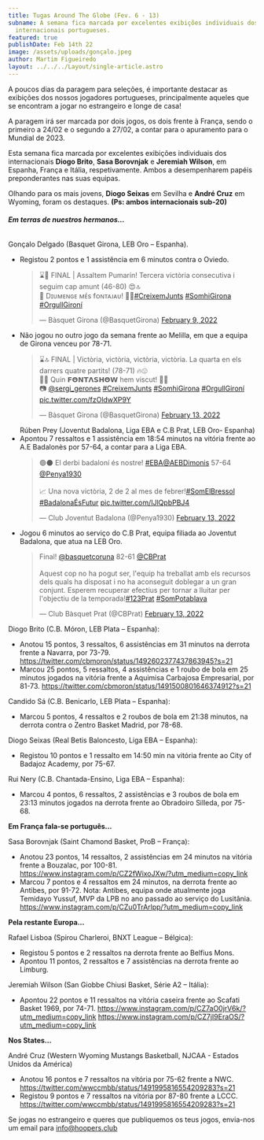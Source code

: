 ```yaml
---
title: Tugas Around The Globe (Fev. 6 - 13)
subname: A semana fica marcada por excelentes exibições individuais dos
  internacionais portugueses.
featured: true
publishDate: Feb 14th 22
image: /assets/uploads/gonçalo.jpeg
author: Martim Figueiredo
layout: ../../../Layout/single-article.astro
---
```

A poucos dias da paragem para seleções, é importante destacar as exibições dos nossos jogadores portugueses, principalmente aqueles que se encontram a jogar no estrangeiro e longe de casa! 

A paragem irá ser marcada por dois jogos, os dois frente à França, sendo o primeiro a 24/02 e o segundo a 27/02, a contar para o apuramento para o Mundial de 2023.



Esta semana fica marcada por excelentes exibições individuais dos internacionais **Diogo Brito**, **Sasa Borovnjak** e **Jeremiah Wilson**, em Espanha, França e Itália, respetivamente. Ambos a desempenharem papéis preponderantes nas suas equipas.

Olhando para os mais jovens, **Diogo Seixas** em Sevilha e **André Cruz** em Wyoming, foram os destaques. **(Ps: ambos internacionais sub-20)**



###### **Em terras de nuestros hermanos…**

Gonçalo Delgado (Basquet Girona, LEB Oro – Espanha).

* Registou 2 pontos e 1 assistência em 6 minutos contra o Oviedo. <blockquote class="twitter-tweet"><p lang="ca" dir="ltr">⌛️🚀 FINAL | Assaltem Pumarín! Tercera victòria consecutiva i seguim cap amunt (46-80) 😍🔝<br>🎉 Dɪᴜᴍᴇɴɢᴇ ᴍᴇ́s fᴏɴᴛᴀᴊᴀᴜ! 🤜🤛<a href="https://twitter.com/hashtag/CreixemJunts?src=hash&amp;ref_src=twsrc%5Etfw">#CreixemJunts</a> <a href="https://twitter.com/hashtag/SomhiGirona?src=hash&amp;ref_src=twsrc%5Etfw">#SomhiGirona</a> <a href="https://twitter.com/hashtag/OrgullGiron%C3%AD?src=hash&amp;ref_src=twsrc%5Etfw">#OrgullGironí</a></p>&mdash; Bàsquet Girona (@BasquetGirona) <a href="https://twitter.com/BasquetGirona/status/1491521798931898369?ref_src=twsrc%5Etfw">February 9, 2022</a></blockquote> <script async src="https://platform.twitter.com/widgets.js" charset="utf-8"></script>[](https://twitter.com/basquetgirona/status/1491521798931898369?s=21)
* Não jogou no outro jogo da semana frente ao Melilla, em que a equipa de Girona venceu por 78-71. [](https://twitter.com/basquetgirona/status/1492933381797163012?s=21)<blockquote class="twitter-tweet"><p lang="ca" dir="ltr">⌛️🔝 FINAL | Victòria, victòria, victòria, victòria. La quarta en els darrers quatre partits! (78-71) 🔥😍<br>🤜🤛 Quin 𝗙𝝝𝗡𝗧𝝠𝗦𝗛𝝝𝗪 hem viscut! 💃🕺<br>📷 <a href="https://twitter.com/sergi_gerones?ref_src=twsrc%5Etfw">@sergi_gerones</a> <a href="https://twitter.com/hashtag/CreixemJunts?src=hash&amp;ref_src=twsrc%5Etfw">#CreixemJunts</a> <a href="https://twitter.com/hashtag/SomhiGirona?src=hash&amp;ref_src=twsrc%5Etfw">#SomhiGirona</a> <a href="https://twitter.com/hashtag/OrgullGiron%C3%AD?src=hash&amp;ref_src=twsrc%5Etfw">#OrgullGironí</a> <a href="https://t.co/fzOldwXP9Y">pic.twitter.com/fzOldwXP9Y</a></p>&mdash; Bàsquet Girona (@BasquetGirona) <a href="https://twitter.com/BasquetGirona/status/1492933381797163012?ref_src=twsrc%5Etfw">February 13, 2022</a></blockquote> <script async src="https://platform.twitter.com/widgets.js" charset="utf-8"></script>Rúben Prey (Joventut Badalona, Liga EBA e C.B Prat, LEB Oro- Espanha)
* Apontou 7 ressaltos e 1 assistência em 18:54 minutos na vitória frente ao A.E Badalonès por 57-64, a contar para a Liga EBA. [](https://twitter.com/penya1930/status/1492902328038526978?s=21)<blockquote class="twitter-tweet"><p lang="ca" dir="ltr">🟢⚫️ El derbi badaloní és nostre! <a href="https://twitter.com/hashtag/EBA?src=hash&amp;ref_src=twsrc%5Etfw">#EBA</a><a href="https://twitter.com/AEBDimonis?ref_src=twsrc%5Etfw">@AEBDimonis</a> 57-64 <a href="https://twitter.com/Penya1930?ref_src=twsrc%5Etfw">@Penya1930</a> <br><br>📈 Una nova victòria, 2 de 2 al mes de febrer!<a href="https://twitter.com/hashtag/SomElBressol?src=hash&amp;ref_src=twsrc%5Etfw">#SomElBressol</a> <a href="https://twitter.com/hashtag/Badalona%C3%89sFutur?src=hash&amp;ref_src=twsrc%5Etfw">#BadalonaÉsFutur</a> <a href="https://t.co/IJlQpbPBJ4">pic.twitter.com/IJlQpbPBJ4</a></p>&mdash; Club Joventut Badalona (@Penya1930) <a href="https://twitter.com/Penya1930/status/1492902328038526978?ref_src=twsrc%5Etfw">February 13, 2022</a></blockquote> <script async src="https://platform.twitter.com/widgets.js" charset="utf-8"></script>
* Jogou 6 minutos ao serviço do C.B Prat, equipa filiada ao Joventut Badalona, que atua na LEB Oro. [](https://twitter.com/cbprat/status/1492926204298604544?s=21)<blockquote class="twitter-tweet"><p lang="ca" dir="ltr">Final! <a href="https://twitter.com/basquetcoruna?ref_src=twsrc%5Etfw">@basquetcoruna</a> 82-61 <a href="https://twitter.com/CBPrat?ref_src=twsrc%5Etfw">@CBPrat</a> <br><br>Aquest cop no ha pogut ser, l&#39;equip ha treballat amb els recursos dels quals ha disposat i no ha aconseguit doblegar a un gran conjunt. Esperem recuperar efectius per tornar a lluitar per l&#39;objectiu de la temporada!<a href="https://twitter.com/hashtag/123Prat?src=hash&amp;ref_src=twsrc%5Etfw">#123Prat</a> <a href="https://twitter.com/hashtag/SomPotablava?src=hash&amp;ref_src=twsrc%5Etfw">#SomPotablava</a></p>&mdash; Club Bàsquet Prat (@CBPrat) <a href="https://twitter.com/CBPrat/status/1492926204298604544?ref_src=twsrc%5Etfw">February 13, 2022</a></blockquote> <script async src="https://platform.twitter.com/widgets.js" charset="utf-8"></script>



Diogo Brito (C.B. Móron, LEB Plata – Espanha):

* Anotou 15 pontos, 3 ressaltos, 6 assistências em 31 minutos na derrota frente a Navarra, por 73-79. <https://twitter.com/cbmoron/status/1492602377437863945?s=21>
* Marcou 25 pontos, 5 ressaltos, 4 assistências e 1 roubo de bola em 25 minutos jogados na vitória frente a Aquimisa Carbajosa Empresarial, por 81-73. <https://twitter.com/cbmoron/status/1491500801646374912?s=21>



Candido Sá (C.B. Benicarlo, LEB Plata – Espanha):

* Marcou 5 pontos, 4 ressaltos e 2 roubos de bola em 21:38 minutos, na derrota contra o Zentro Basket Madrid, por 78-68.



Diogo Seixas (Real Betis Baloncesto, Liga EBA – Espanha):

* Registou 10 pontos e 1 ressalto em 14:50 min na vitória frente ao City of Badajoz Academy, por 75-67.



Rui Nery (C.B. Chantada-Ensino, Liga EBA – Espanha):

* Marcou 4 pontos, 6 ressaltos, 2 assistências e 3 roubos de bola em 23:13 minutos jogados na derrota frente ao Obradoiro Silleda, por 75-68. 



**Em França fala-se português…**



Sasa Borovnjak (Saint Chamond Basket, ProB – França):

* Anotou 23 pontos, 14 ressaltos, 2 assistências em 24 minutos na vitória frente a Bouzalac, por 100-81. <https://www.instagram.com/p/CZ2fWixoJXw/?utm_medium=copy_link>
* Marcou 7 pontos e 4 ressaltos em 24 minutos, na derrota frente ao Antibes, por 91-72. Nota: Antibes, equipa onde atualmente joga Temidayo Yussuf, MVP da LPB no ano passado ao serviço do Lusitânia. <https://www.instagram.com/p/CZu0TrArlpp/?utm_medium=copy_link>



**Pela restante Europa…**

Rafael Lisboa (Spirou Charleroi, BNXT League – Bélgica):

* Registou 5 pontos e 2 ressaltos na derrota frente ao Belfius Mons.
* Apontou 11 pontos, 2 ressaltos e 7 assistências na derrota frente ao Limburg. 



Jeremiah Wilson (San Giobbe Chiusi Basket, Série A2 – Itália):

* Apontou 22 pontos e 11 ressaltos na vitória caseira frente ao Scafati Basket 1969, por 74-71. <https://www.instagram.com/p/CZ7aO0jrV6k/?utm_medium=copy_link> <https://www.instagram.com/p/CZ7jI9EraOS/?utm_medium=copy_link>



**Nos States…**

André Cruz (Western Wyoming Mustangs Basketball, NJCAA - Estados Unidos da América)

* Anotou 16 pontos e 7 ressaltos na vitória por 75-62 frente a NWC. <https://twitter.com/wwccmbb/status/1491995816554209283?s=21>
* Registou 9 pontos e 7 ressaltos na vitória por 87-80 frente a LCCC. <https://twitter.com/wwccmbb/status/1491995816554209283?s=21>



Se jogas no estrangeiro e queres que publiquemos os teus jogos, envia-nos um email para info@hoopers.club